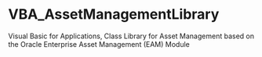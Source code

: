 VBA_AssetManagementLibrary
==========================

Visual Basic for Applications, Class Library for Asset Management based on the Oracle Enterprise Asset Management (EAM) Module

